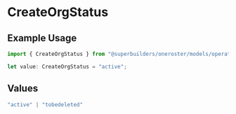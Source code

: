 # CreateOrgStatus

## Example Usage

```typescript
import { CreateOrgStatus } from "@superbuilders/oneroster/models/operations";

let value: CreateOrgStatus = "active";
```

## Values

```typescript
"active" | "tobedeleted"
```